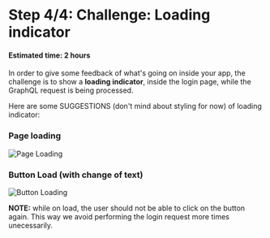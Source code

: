 # Step 4/4: Challenge: Loading indicator
#### Estimated time: 2 hours

In order to give some feedback of what's going on inside your app, the challenge is to show a **loading indicator**, inside the login page, while the GraphQL request is being processed.

Here are some SUGGESTIONS (don't mind about styling for now) of loading indicator:

### Page loading

![Page Loading](https://raw.githubusercontent.com/indigotech/taq-github-bot/develop/images/load-screen.jpg)


### Button Load (with change of text)

![Button Loading](https://raw.githubusercontent.com/indigotech/taq-github-bot/develop/images/load-button.jpg)

**NOTE:** while on load, the user should not be able to click on the button again. This way we avoid performing the login request more times unecessarily.